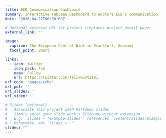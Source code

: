 ```yaml
---
title: ECB Communication Dashboard
summary: Interactive Tableau Dashboard to explore ECB's communication.
date: '2016-04-27T00:00:00Z'

# Optional external URL for project (replaces project detail page).
external_link: ''

image:
  caption: The European Central Bank in Frankfurt, Germany
  focal_point: Smart

links:
  - icon: twitter
    icon_pack: fab
    name: Follow
    url: https://twitter.com/felixkuntz101
url_code: 'pages/ecb/'
url_pdf: ''
url_slides: ''
url_video: ''

# Slides (optional).
#   Associate this project with Markdown slides.
#   Simply enter your slide deck's filename without extension.
#   E.g. `slides = "example-slides"` references `content/slides/example-slides.md`.
#   Otherwise, set `slides = ""`.
slides: ""
---
```


